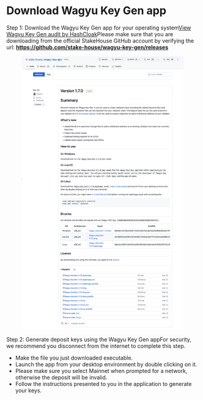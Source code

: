 # Download Wagyu Key Gen app

Step 1: Download the Wagyu Key Gen app for your operating system[View Wagyu Key Gen audit by HashCloak](https://github.com/stake-house/wagyu-key-gen/files/7693548/Wagyu.Key.Gen.Audit.Report.pdf)Please make sure that you are downloading from the official StakeHouse GitHub account by verifying the url: [**https://github.com/stake-house/wagyu-key-gen/releases** ](https://github.com/stake-house/wagyu-key-gen/releases)

<figure><img src="../../.gitbook/assets/image (2) (1).png" alt=""><figcaption></figcaption></figure>



Step 2: Generate deposit keys using the Wagyu Key Gen appFor security, we recommend you disconnect from the internet to complete this step.

* Make the file you just downloaded executable.
* Launch the app from your desktop environment by double clicking on it.
* Please make sure you select Mainnet when prompted for a network, otherwise the deposit will be invalid.
* Follow the instructions presented to you in the application to generate your keys.
